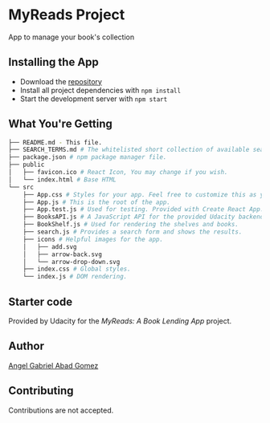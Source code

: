 # MyReads Project
  App to manage your book's collection

## Installing the App

  * Download the [repository](https://github.com/angelabadgomez/reactnd-project-myreads-starter)
  * Install all project dependencies with `npm install`
  * Start the development server with `npm start`

## What You're Getting
```bash
├── README.md - This file.
├── SEARCH_TERMS.md # The whitelisted short collection of available search terms for you to use with your app.
├── package.json # npm package manager file.
├── public
│   ├── favicon.ico # React Icon, You may change if you wish.
│   └── index.html # Base HTML
└── src
    ├── App.css # Styles for your app. Feel free to customize this as you desire.
    ├── App.js # This is the root of the app.
    ├── App.test.js # Used for testing. Provided with Create React App. Testing is encouraged, but not required.
    ├── BooksAPI.js # A JavaScript API for the provided Udacity backend.
    ├── BookShelf.js # Used for rendering the shelves and books.
    ├── search.js # Provides a search form and shows the results.
    ├── icons # Helpful images for the app.
    │   ├── add.svg
    │   ├── arrow-back.svg
    │   └── arrow-drop-down.svg
    ├── index.css # Global styles.
    └── index.js # DOM rendering.
```
## Starter code
  Provided by Udacity for the _MyReads: A Book Lending App_ project.

## Author
  [Angel Gabriel Abad Gomez](https://github.com/angelabadgomez/)

## Contributing
  Contributions are not accepted.
